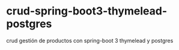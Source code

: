 # crud-spring-boot3-thymelead-postgres
crud gestión de productos con spring-boot 3 thymelead y postgres
